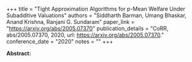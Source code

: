 +++
title = "Tight Approximation Algorithms for p-Mean Welfare Under Subadditive Valuations"
authors = "Siddharth Barman, Umang Bhaskar, Anand Krishna, Ranjani G. Sundaram"
paper_link = "https://arxiv.org/abs/2005.07370"
publication_details = "CoRR, abs/2005.07370, 2020, url: <a href='https://arxiv.org/abs/2005.07370' target='_blank'>https://arxiv.org/abs/2005.07370</a>."
conference_date = "2020"
notes = ""
+++

<b>Abstract:</b>

